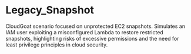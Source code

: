 # Legacy_Snapshot
CloudGoat scenario focused on unprotected EC2 snapshots. Simulates an IAM user exploiting a misconfigured Lambda to restore restricted snapshots, highlighting risks of excessive permissions and the need for least privilege principles in cloud security.
